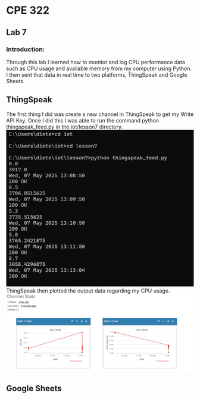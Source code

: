 # CPE 322
## Lab 7
### Introduction:
Through this lab I learned how to monitor and log CPU performance data such as CPU usage and available memory from my computer using Python. I then sent that data in real time to two platforms, ThingSpeak and Google Sheets.
## ThingSpeak
The first thing I did was create a new channel in ThingSpeak to get my Write API Key. Once I did this I was able to run the command python thingspeak_feed.py in the iot/lesson7 directory.
![thingspeak_feed.py output](https://github.com/Dieterhuber1/CPE-322/blob/main/Labs/Lab7/python%20thingspeak_feed.py.png)
ThingSpeak then plotted the output data regarding my CPU usage.
![ThingSpeak output](https://github.com/Dieterhuber1/CPE-322/blob/main/Labs/Lab7/ThingSpeak_output.png)
## Google Sheets
